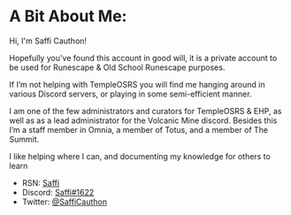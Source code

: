 # A Bit About Me:
Hi, I'm Saffi Cauthon!

Hopefully you've found this account in good will, it is a private account to be used for Runescape & Old School Runescape purposes.

If I’m not helping with TempleOSRS you will find me hanging around in various Discord servers, or playing in some semi-efficient manner.

I am one of the few administrators and curators for TempleOSRS & EHP, as well as as a lead administrator for the Volcanic Mine discord. Besides this I’m a staff member in Omnia, a member of Totus, and a member of The Summit.

I like helping where I can, and documenting my knowledge for others to learn

- RSN: [Saffi](https://www.templeosrs.com/player/overview.php?player=Saffi)
- Discord: [Saffi#1622](https://discordapp.com/users/201915249027186688/)
- Twitter: [@SaffiCauthon](https://twitter.com/SaffiCauthon)
